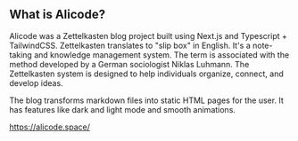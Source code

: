 ## What is Alicode?

Alicode was a Zettelkasten blog project built using Next.js and Typescript + TailwindCSS. Zettelkasten translates to "slip box" in English. It's a note-taking and knowledge management system. The term is associated with the method developed by a German sociologist Niklas Luhmann. The Zettelkasten system is designed to help individuals organize, connect, and develop ideas.

The blog transforms markdown files into static HTML pages for the user. It has features like dark and light mode and smooth animations.

https://alicode.space/

